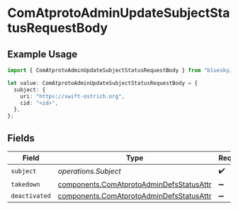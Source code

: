 # ComAtprotoAdminUpdateSubjectStatusRequestBody

## Example Usage

```typescript
import { ComAtprotoAdminUpdateSubjectStatusRequestBody } from "bluesky/models/operations";

let value: ComAtprotoAdminUpdateSubjectStatusRequestBody = {
  subject: {
    uri: "https://swift-ostrich.org",
    cid: "<id>",
  },
};
```

## Fields

| Field                                                                                                | Type                                                                                                 | Required                                                                                             | Description                                                                                          |
| ---------------------------------------------------------------------------------------------------- | ---------------------------------------------------------------------------------------------------- | ---------------------------------------------------------------------------------------------------- | ---------------------------------------------------------------------------------------------------- |
| `subject`                                                                                            | *operations.Subject*                                                                                 | :heavy_check_mark:                                                                                   | N/A                                                                                                  |
| `takedown`                                                                                           | [components.ComAtprotoAdminDefsStatusAttr](../../models/components/comatprotoadmindefsstatusattr.md) | :heavy_minus_sign:                                                                                   | N/A                                                                                                  |
| `deactivated`                                                                                        | [components.ComAtprotoAdminDefsStatusAttr](../../models/components/comatprotoadmindefsstatusattr.md) | :heavy_minus_sign:                                                                                   | N/A                                                                                                  |
